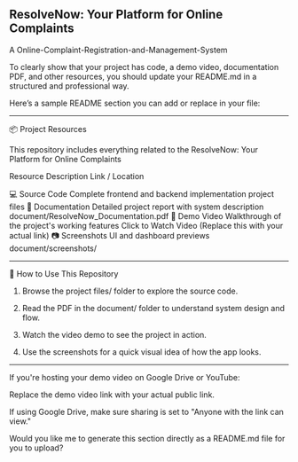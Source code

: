 ## ResolveNow: Your Platform for Online Complaints

A Online-Complaint-Registration-and-Management-System

To clearly show that your project has code, a demo video, documentation PDF, and other resources, you should update your README.md in a structured and professional way.

Here’s a sample README section you can add or replace in your file:


---

📦 Project Resources

This repository includes everything related to the ResolveNow: Your Platform for Online Complaints

Resource	                                       Description	                                                        Link / Location

💻 Source Code                       Complete frontend and backend implementation	project files
📄 Documentation	                   Detailed project report with system description	document/ResolveNow_Documentation.pdf
🎥 Demo                              Video	Walkthrough of the project's working features	Click to Watch Video (Replace this with your actual link)
📷 Screenshots	UI and dashboard previews	document/screenshots/



---

📝 How to Use This Repository

1. Browse the project files/ folder to explore the source code.


2. Read the PDF in the document/ folder to understand system design and flow.


3. Watch the video demo to see the project in action.


4. Use the screenshots for a quick visual idea of how the app looks.




---

If you're hosting your demo video on Google Drive or YouTube:

Replace the demo video link with your actual public link.

If using Google Drive, make sure sharing is set to "Anyone with the link can view."


Would you like me to generate this section directly as a README.md file for you to upload?
